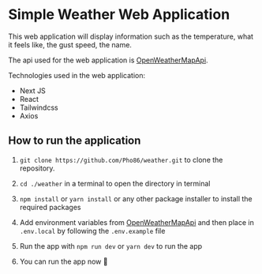 # Simple Weather Web Application
This web application will display information such as the temperature, what it feels like, the gust speed, the name.

The api used for the web application is [OpenWeatherMapApi](https://openweathermap.org/).

Technologies used in the web application: 
* Next JS
* React
* Tailwindcss
* Axios

## How to run the application
1. `git clone https://github.com/Pho86/weather.git` to clone the repository.

2. `cd ./weather` in a terminal to open the directory in terminal

3. `npm install` or `yarn install` or any other package installer to install the required packages

4. Add environment variables from [OpenWeatherMapApi](https://openweathermap.org/) and then place in `.env.local` by following the `.env.example` file

5. Run the app with `npm run dev` or `yarn dev` to run the app 

6. You can run the app now 🙊
